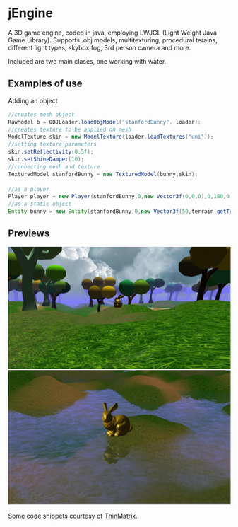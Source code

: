 # jEngine

A 3D game engine, coded in java, employing LWJGL (Light Weight Java Game Library). Supports .obj models, multitexturing, procedural terains, different light types, skybox,fog, 3rd person camera and more. 

Included are two main clases, one working with water. 


## Examples of use
Adding an object 
```java
//creates mesh object
RawModel b = OBJLoader.loadObjModel("stanfordBunny", loader);
//creates texture to be applied on mesh
ModelTexture skin = new ModelTexture(loader.loadTextures("uni"));
//setting texture parameters
skin.setReflectivity(0.5f);
skin.setShineDamper(10);
//connecting mesh and texture
TexturedModel stanfordBunny = new TexturedModel(bunny,skin);

//as a player
Player player = new Player(stanfordBunny,0,new Vector3f(0,0,0),0,180,0,1);
//as a static object
Entity bunny = new Entity(stanfordBunny,0,new Vector3f(50,terrain.getTerrainHeight(50, 20), 20),0,0,0,2);
```

## Previews
<img src="https://github.com/AndrejaKovacic/jEngine/blob/master/panorama.jpg" width ="550"/>

<img src="https://github.com/AndrejaKovacic/jEngine/blob/master/water.jpg" width ="550"/>



Some code snippets courtesy of [ThinMatrix]( https://twitter.com/ThinMatrix). 
